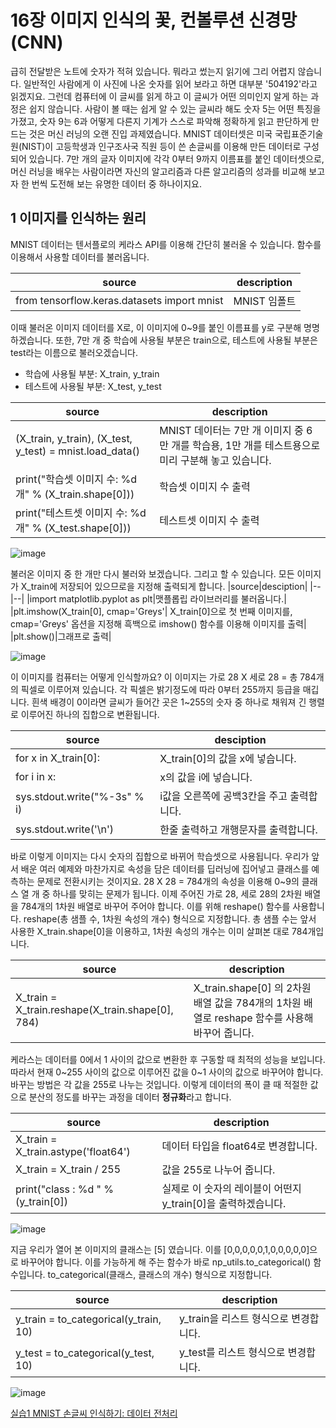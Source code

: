 # 16장 이미지 인식의 꽃, 컨볼루션 신경망(CNN)

급히 전달받은 노트에 숫자가 적혀 있습니다. 뭐라고 썼는지 읽기에 그리 어렵지 않습니다. 일반적인 사람에게 이 사진에 나온 숫자를 읽어 보라고 하면 대부분 '504192'라고 읽겠지요.
그런데 컴퓨터에 이 글씨를 읽게 하고 이 글씨가 어떤 의미인지 알게 하는 과정은 쉽지 않습니다. 사람이 볼 때는 쉽게 알 수 있는 글씨라 해도 숫자 5는 어떤 특징을 가졌고, 숫자 9는 
6과 어떻게 다른지 기계가 스스로 파악해 정확하게 읽고 판단하게 만드는 것은 머신 러닝의 오랜 진입 과제였습니다.
MNIST 데이터셋은 미국 국립표준기술원(NIST)이 고등학생과 인구조사국 직원 등이 쓴 손글씨를 이용해 만든 데이터로 구성되어 있습니다.
7만 개의 글자 이미지에 각각 0부터 9까지 이름표를 붙인 데이터셋으로, 머신 러닝을 배우는 사람이라면 자신의 알고리즘과 다른 알고리즘의 성과를 비교해 보고자 한 번씩 도전해 보는
유명한 데이터 중 하나이지요.

## 1 이미지를 인식하는 원리

MNIST 데이터는 텐서플로의 케라스 API를 이용해 간단히 불러올 수 있습니다. 함수를 이용해서 사용할 데이터를 불러옵니다.

|source|description|
|--|--|
|from tensorflow.keras.datasets import mnist|MNIST 임폴트|

이때 불러온 이미지 데이터를 X로, 이 이미지에 0~9를 붙인 이름표를 y로 구분해 명명하겠습니다. 또한, 7만 개 중 학습에 사용될 부분은 train으로, 
테스트에 사용될 부분은 test라는 이름으로 불러오겠습니다.

- 학습에 사용될 부분: X_train, y_train
- 테스트에 사용될 부분: X_test, y_test

|source|description|
|--|--|
|(X_train, y_train), (X_test, y_test) = mnist.load_data()| MNIST 데이터는 7만 개 이미지 중 6만 개를 학습용, 1만 개를 테스트용으로 미리 구분해 놓고 있습니다.|
|print("학습셋 이미지 수: %d개" % (X_train.shape[0]))|학습셋 이미지 수 출력|
|print("테스트셋 이미지 수: %d개" % (X_test.shape[0]))|테스트셋 이미지 수 출력|

![image](https://user-images.githubusercontent.com/52357235/178097945-3d8676da-9bda-43e0-945e-5449a3deeedb.png)

불러온 이미지 중 한 개만 다시 불러와 보겠습니다.
그리고 할 수 있습니다. 모든 이미지가 X_train에 저장되어 있으므로을 지정해  출력되게 합니다.
|source|desciption|
|--|--|
|import matplotlib.pyplot as plt|맷플롭립 라이브러리를 불러옵니다.|
|plt.imshow(X_train[0], cmap='Greys'| X_train[0]으로 첫 번째 이미지를, cmap='Greys' 옵션을 지정해 흑백으로 imshow() 함수를 이용해 이미지를 출력|
|plt.show()|그래프로 출력|

![image](https://user-images.githubusercontent.com/52357235/178098852-6483e264-b767-465b-b144-debe7d98fa61.png)

이 이미지를 컴퓨터는 어떻게 인식할까요?
이 이미지는 가로 28 X 세로 28 = 총 784개의 픽셀로 이루어져 있습니다. 각 픽셀은 밝기정도에 따라 0부터 255까지 등급을 매깁니다.
흰색 배경이 0이라면 글씨가 들어간 곳은 1~255의 숫자 중 하나로 채워져 긴 행렬로 이루어진 하나의 집합으로 변환됩니다.

|source|desciption|
|--|--|
|for x in X_train[0]:|X_train[0]의 값을 x에 넣습니다.|
|for i in x:|x의 값을 i에 넣습니다.|
|sys.stdout.write("%-3s" % i)|i값을 오른쪽에 공백3칸을 주고 출력합니다.|
|sys.stdout.write('\n')|한줄 출력하고 개행문자를 출력합니다.|

바로 이렇게 이미지는 다시 숫자의 집합으로 바뀌어 학습셋으로 사용됩니다. 
우리가 앞서 배운 여러 예제와 마찬가지로 속성을 담은 데이터를 딥러닝에 집어넣고 클래스를 예측하는 문제로 전환시키는 것이지요.
28 X 28 = 784개의 속성을 이용해 0~9의 클래스 열 개 중 하나를 맞히는 문제가 됩니다.
이제 주어진 가로 28, 세로 28의 2차원 배열을 784개의 1차원 배열로 바꾸어 주어야 합니다.
이를 위해 reshape() 함수를 사용합니다.
reshape(총 샘플 수, 1차원 속성의 개수) 형식으로 지정합니다. 
총 샘플 수는 앞서 사용한 X_train.shape[0]을 이용하고, 1차원 속성의 개수는 이미 살펴본 대로 784개입니다.

|source|description|
|--|--|
|X_train = X_train.reshape(X_train.shape[0], 784)|X_train.shape[0] 의 2차원 배열 값을 784개의 1차원 배열로 reshape 함수를 사용해 바꾸어 줍니다.|

케라스는 데이터를 0에서 1 사이의 값으로 변환한 후 구동할 때 최적의 성능을 보입니다. 따라서 현재 0~255 사이의 값으로 이루어진 값을 0~1 사이의 값으로 바꾸어야 합니다.
바꾸는 방법은 각 값을 255로 나누는 것입니다. 이렇게 데이터의 폭이 클 때 적절한 값으로 분산의 정도를 바꾸는 과정을 데이터 **정규화**라고 합니다.

|source|description|
|--|--|
|X_train = X_train.astype('float64')|데이터 타입을 float64로 변경합니다.|
|X_train = X_train / 255|값을 255로 나누어 줍니다.|
|print("class : %d " % (y_train[0])|실제로 이 숫자의 레이블이 어떤지 y_train[0]을 출력하겠습니다.|

![image](https://user-images.githubusercontent.com/52357235/178099866-f5c2a185-e28e-4b1b-ae65-8fa2fe79f739.png)

지금 우리가 열어 본 이미지의 클래스는 [5] 였습니다. 이를 [0,0,0,0,0,1,0,0,0,0,0]으로 바꾸어야 합니다.
이를 가능하게 해 주는 함수가 바로 np_utils.to_categorical() 함수입니다.
to_categorical(클래스, 클래스의 개수) 형식으로 지정합니다.

|source|description|
|--|--|
|y_train = to_categorical(y_train, 10)|y_train을 리스트 형식으로 변경합니다.|
|y_test = to_categorical(y_test, 10)|y_test를 리스트 형식으로 변경합니다.|


![image](https://user-images.githubusercontent.com/52357235/178099780-a6431302-4786-4983-aa9d-0c6ec5831026.png)


[실습1 MNIST 손글씨 인식하기: 데이터 전처리](https://github.com/zzzangmans1/DeepLearning/blob/main/16/16_1.py)
